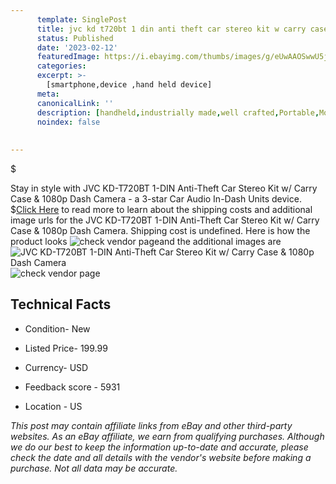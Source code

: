 ```yaml
---
      template: SinglePost
      title: jvc kd t720bt 1 din anti theft car stereo kit w carry case 1080p dash camera
      status: Published
      date: '2023-02-12'
      featuredImage: https://i.ebayimg.com/thumbs/images/g/eUwAAOSwwU5jbD6S/s-l225.jpg
      categories: 
      excerpt: >-
        [smartphone,device ,hand held device]
      meta:
      canonicalLink: ''
      description: [handheld,industrially made,well crafted,Portable,Mobile,Compact,Convenient,Lightweight,Maneuverable,Man-portable,Miniature,Carriable,Hand-held,Light,Holdable,Transportable,Mobile device,Pocket-sized,On-the-go,Wireless,Cordless,Compact size,Convenient size, smartphone,device ,hand held device]
      noindex: false
      
        
---
```

$

Stay in style with JVC KD-T720BT 1-DIN Anti-Theft Car Stereo Kit w/ Carry Case & 1080p Dash Camera - a 3-star Car Audio In-Dash Units device.
$[Click Here](https://www.ebay.com/itm/185651716449?hash=item2b39b46161%3Ag%3AeUwAAOSwwU5jbD6S&amdata=enc%3AAQAHAAAA4PdzLaS8Jm%2Bivl6FiLa9aKrE%2B01wtv%2Flxuzp0BkMy%2BWTwmggguOuhnowJDw78mDBLQk6Upu%2BV6xMz6DLLHOLPwFBvzqSoytqALp72mJDiej83%2FYq7YiiRhJYcoN%2BuGj5x4O%2BMGnWG8EvaptRv6p5GsYBZRVSlkoZtguxFfdOqXH96sGuBSfKSkRPQ%2Fp4uGLsxayaQbozkV96RSf%2Fmuh%2BkzAxoJRfv5Qf8hDx%2Ffh0SoE3oxICeBP2LUxLsEYD0dPbQaqKU48PVUuiFnD2EJEGgdbTK3bNs0YAug9dIyi6I59O&mkevt=1&mkcid=1&mkrid=711-53200-19255-0&campid=%253CePNCampaignId%253E&customid=%253CreferenceId%253E&toolid=10049) to read more to learn about the shipping costs and additional image urls for the JVC KD-T720BT 1-DIN Anti-Theft Car Stereo Kit w/ Carry Case & 1080p Dash Camera. Shipping cost is undefined. Here is how the product looks ![check vendor page](https://i.ebayimg.com/thumbs/images/g/eUwAAOSwwU5jbD6S/s-l225.jpg)and the additional images are![JVC KD-T720BT 1-DIN Anti-Theft Car Stereo Kit w/ Carry Case & 1080p Dash Camera](https://i.ebayimg.com/images/g/eUwAAOSwwU5jbD6S/s-l1200.jpg)![check vendor page](https://origin-galleryplus.ebayimg.com/ws/web/185651716449_2_0_1/225x225.jpg,https://origin-galleryplus.ebayimg.com/ws/web/185651716449_3_0_1/225x225.jpg,https://origin-galleryplus.ebayimg.com/ws/web/185651716449_4_0_1/225x225.jpg,https://origin-galleryplus.ebayimg.com/ws/web/185651716449_5_0_1/225x225.jpg,https://origin-galleryplus.ebayimg.com/ws/web/185651716449_6_0_1/225x225.jpg,https://origin-galleryplus.ebayimg.com/ws/web/185651716449_7_0_1/225x225.jpg,https://origin-galleryplus.ebayimg.com/ws/web/185651716449_8_0_1/225x225.jpg,https://origin-galleryplus.ebayimg.com/ws/web/185651716449_9_0_1/225x225.jpg)



 ## Technical Facts 



     
      

 - Condition- New 


      

 - Listed Price- 199.99 


      

 - Currency- USD 


      

 - Feedback score - 5931 


      

 - Location - US 


      
      

 *_This post may contain affiliate links from eBay and other third-party websites. As an eBay affiliate, we earn from qualifying purchases. Although we do our best to keep the information up-to-date and accurate, please check the date and all details with the vendor's website before making a purchase. Not all data may be accurate._*






